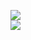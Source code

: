 [![](https://img.shields.io/badge/Made%20With-Github%20Spray-lightgrey.svg?style=for-the-badge&logo=github)](https://github.com/Annihil/github-spray#23907)  
[![](https://i.imgur.com/2DrTn0Z.gif)](https://github.com/Annihil/github-spray)